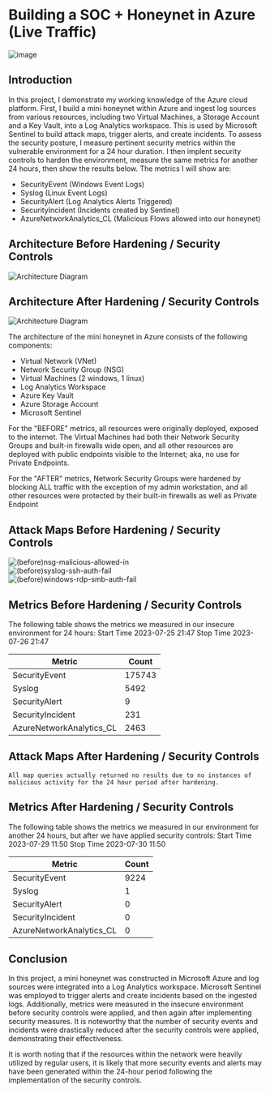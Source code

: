 # Building a SOC + Honeynet in Azure (Live Traffic)
![image](https://github.com/kvweldon/AZURE-SOC/assets/141193154/32724fd5-3bfe-4f03-aeaa-516b85cbaa01)



## Introduction

In this project, I demonstrate my working knowledge of the Azure cloud platform. First, I build a mini honeynet within Azure and ingest log sources from various resources, including two Virtual Machines, a Storage Account and a Key Vault, into a Log Analytics workspace. This is used by Microsoft Sentinel to build attack maps, trigger alerts, and create incidents. To assess the security posture, I measure pertinent security metrics within the vulnerable environment for a 24 hour duration. I then implent security controls to harden the environment, measure the same metrics for another 24 hours, then show the results below. The metrics I will show are:

- SecurityEvent (Windows Event Logs)
- Syslog (Linux Event Logs)
- SecurityAlert (Log Analytics Alerts Triggered)
- SecurityIncident (Incidents created by Sentinel)
- AzureNetworkAnalytics_CL (Malicious Flows allowed into our honeynet)

## Architecture Before Hardening / Security Controls
![Architecture Diagram](https://i.imgur.com/aBDwnKb.jpg)

## Architecture After Hardening / Security Controls
![Architecture Diagram](https://i.imgur.com/YQNa9Pp.jpg)

The architecture of the mini honeynet in Azure consists of the following components:

- Virtual Network (VNet)
- Network Security Group (NSG)
- Virtual Machines (2 windows, 1 linux)
- Log Analytics Workspace
- Azure Key Vault
- Azure Storage Account
- Microsoft Sentinel

For the "BEFORE" metrics, all resources were originally deployed, exposed to the internet. The Virtual Machines had both their Network Security Groups and built-in firewalls wide open, and all other resources are deployed with public endpoints visible to the Internet; aka, no use for Private Endpoints.

For the "AFTER" metrics, Network Security Groups were hardened by blocking ALL traffic with the exception of my admin workstation, and all other resources were protected by their built-in firewalls as well as Private Endpoint

## Attack Maps Before Hardening / Security Controls
![(before)nsg-malicious-allowed-in](https://github.com/kvweldon/AZURE-SOC/assets/141193154/48739ffd-b9f0-4184-a219-77abffd239ef)
<br>
![(before)syslog-ssh-auth-fail](https://github.com/kvweldon/AZURE-SOC/assets/141193154/9a27871d-95b5-4067-9045-da3587d5f46d)
<br>
![(before)windows-rdp-smb-auth-fail](https://github.com/kvweldon/AZURE-SOC/assets/141193154/b6122e0f-fc0d-4b12-99d4-089df41a14d5)
<br>

## Metrics Before Hardening / Security Controls

The following table shows the metrics we measured in our insecure environment for 24 hours:
Start Time 2023-07-25 21:47
Stop Time 2023-07-26 21:47

| Metric                   | Count
| ------------------------ | -----
| SecurityEvent            | 175743
| Syslog                   | 5492
| SecurityAlert            | 9
| SecurityIncident         | 231
| AzureNetworkAnalytics_CL | 2463

## Attack Maps After Hardening / Security Controls

```All map queries actually returned no results due to no instances of malicious activity for the 24 hour period after hardening.```

## Metrics After Hardening / Security Controls

The following table shows the metrics we measured in our environment for another 24 hours, but after we have applied security controls:
Start Time 2023-07-29 11:50
Stop Time	2023-07-30 11:50

| Metric                   | Count
| ------------------------ | -----
| SecurityEvent            | 9224
| Syslog                   | 1
| SecurityAlert            | 0
| SecurityIncident         | 0
| AzureNetworkAnalytics_CL | 0

## Conclusion

In this project, a mini honeynet was constructed in Microsoft Azure and log sources were integrated into a Log Analytics workspace. Microsoft Sentinel was employed to trigger alerts and create incidents based on the ingested logs. Additionally, metrics were measured in the insecure environment before security controls were applied, and then again after implementing security measures. It is noteworthy that the number of security events and incidents were drastically reduced after the security controls were applied, demonstrating their effectiveness.

It is worth noting that if the resources within the network were heavily utilized by regular users, it is likely that more security events and alerts may have been generated within the 24-hour period following the implementation of the security controls.

